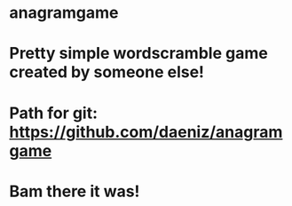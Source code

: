 # anagramgame
# Pretty simple wordscramble game created by someone else!
# Path for git: https://github.com/daeniz/anagramgame
# Bam there it was!
